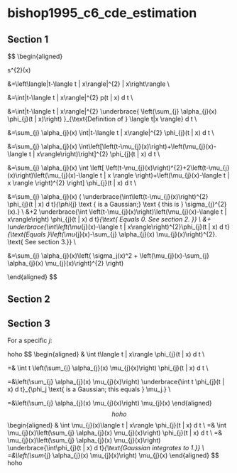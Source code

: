 # bishop1995_c6_cde_estimation

## Section 1

$$
\begin{aligned} 

s^{2}(x) 

&=\left\langle\|t-\langle t | x\rangle\|^{2} | x\right\rangle \\ 

&=\int\|t-\langle t | x\rangle\|^{2} p(t | x) d t \\ 

&=\int\|t-\langle t | x\rangle\|^{2}
\underbrace{
	\left(\sum_{j} \alpha_{j}(x) \phi_{j}(t | x)\right)
}_{\text{Definition of } \langle t|x \rangle}
d t \\ 

&=\sum_{j} \alpha_{j}(x) \int\|t-\langle t | x\rangle\|^{2} \phi_{j}(t | x) d t \\

&=\sum_{j} \alpha_{j}(x) \int\left[\left(t-\mu_{j}(x)\right)+\left(\mu_{j}(x)-\langle t | x\rangle\right)\right]^{2} \phi_{j}(t | x) d t \\

&=\sum_{j} \alpha_{j}(x) \int
\left[
	\left(t-\mu_{j}(x)\right)^{2}+2\left(t-\mu_{j}(x)\right)\left(\mu_{j}(x)-\langle t | x \rangle \right)+\left(\mu_{j}(x)-\langle t | x \rangle \right)^{2}
\right]
\phi_{j}(t | x) d t \\

&=\sum_{j} \alpha_{j}(x)
(
\underbrace{\int\left(t-\mu_{j}(x)\right)^{2} \phi_{j}(t | x) d t}_{\phi_{j} \text { is a Gaussian;} \text { this is } \sigma_{j}^{2}(x).}
\\
&+2
\underbrace{\int \left(t-\mu_{j}(x)\right)\left(\mu_{j}(x)-\langle t | x\rangle\right) \phi_{j}(t | x) d t}_{\text{ Equals 0. See section 2. }}
\\
&+
\underbrace{\int\left(\mu_{j}(x)-\langle t | x\rangle\right)^{2}\phi_{j}(t | x) d t}_{\text{Equals }\left(\mu_{j}(x)-\sum_{j} \alpha_{j}(x) \mu_{j}(x)\right)^{2}. \text{ See section 3.}}
\\

&=\sum_{j} \alpha_{j}(x)\left( \sigma_j(x)^2 + \left(\mu_{j}(x)-\sum_{j} \alpha_{j}(x) \mu_{j}(x)\right)^{2} \right)

\end{aligned}
$$

## Section 2



## Section 3







For a specific $j$:

hoho
$$
\begin{aligned} 
& \int t\langle t | x\rangle \phi_{j}(t | x) d t \\

=& \int t
	\left(\sum_{j} \alpha_{j}(x) \mu_{j}(x)\right)
\phi_{j}(t | x) d t \\

=&\left(\sum_{j} \alpha_{j}(x) \mu_{j}(x)\right) 
\underbrace{\int t \phi_{j}(t | x) d t}_{\phi_j \text{ is a Gaussian; this equals } \mu_j.} \\

=&\left(\sum_{j} \alpha_{j}(x) \mu_{j}(x)\right) \mu_{j}(x) 
\end{aligned}
$$
hoho
$$
\begin{aligned} & 
\int \mu_{j}(x)\langle t | x\rangle \phi_{j}(t | x) d t \\
=& \int \mu_{j}(x)\left(\sum_{j} \alpha_{j}(x) \mu_{j}(x)\right) \phi_{j}(t | x) d t \\
=& \mu_{j}(x)\left(\sum_{j} \alpha_{j}(x) \mu_{j}(x)\right) \underbrace{\int\phi_{j}(t | x) d t}_{\text{Gaussian integrates to 1.}} \\
=&\left(\sum_{j} \alpha_{j}(x) \mu_{j}(x)\right) \mu_{j}(x) 
\end{aligned}
$$
hoho


